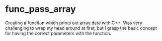 # func_pass_array
Creating a function which prints out array data with C++.
Was very challenging to wrap my head around at first, but I grasp the basic concept for having the correct parameters with the function. 
